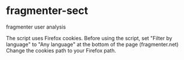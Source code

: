 # fragmenter-sect
fragmenter user analysis

The script uses Firefox cookies. Before using the script, set "Filter by language" to "Any language" at the bottom of the page (fragmenter.net)
Change the cookies path to your Firefox path.

